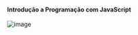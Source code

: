 #### Introdução a Programação com JavaScript
![image](https://user-images.githubusercontent.com/49295666/129746957-a694e939-f840-442b-829b-2dee0b15920b.png)
